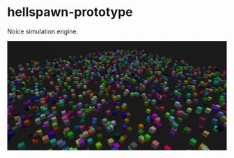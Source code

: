 # hellspawn-prototype
Noice simulation engine.

![Screenshot](./screenshots/screencapture-2025-06-21-05_03_21.png)
